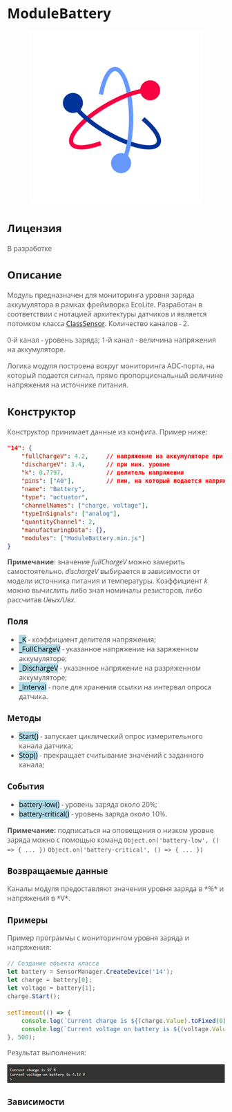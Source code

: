 <div style = "font-family: 'Open Sans', sans-serif; font-size: 16px">

# ModuleBattery

<div style = "color: #555">
    <p align="center">
    <img src="./res/logo.png" width="400" title="hover text">
    </p>
</div>

## Лицензия

<div style = "color: #555">
В разработке
</div>

## Описание
<div style = "color: #555">

Модуль предназначен для мониторинга уровня заряда аккумулятора в рамках фреймворка EcoLite. Разработан в соответствии с нотацией архитектуры датчиков и является потомком класса [ClassSensor](https://github.com/Konkery/ModuleSensorArchitecture/blob/main/README.md). Количество каналов - 2.

0-й канал - уровень заряда;
1-й канал - величина напряжения на аккумуляторе. 

Логика модуля построена вокруг мониторинга ADC-порта, на который подается сигнал, прямо пропорциональный величине напряжения на источнике питания.  
</div>

## Конструктор
<div style = "color: #555">

Конструктор принимает данные из конфига. Пример ниже:
```json
"14": {
    "fullChargeV": 4.2,     // напряжение на аккумуляторе при макс. уровне заряда
    "dischargeV": 3.4,      // при мин. уровне
    "k": 0.7797,            // делитель напряжения
    "pins": ["A0"],         // пин, на который подается напряжение, пропорциональное напряжению на аккумуляторе
    "name": "Battery",
    "type": "actuator",
    "channelNames": ["charge, voltage"],
    "typeInSignals": ["analog"],
    "quantityChannel": 2,
    "manufacturingData": {},
    "modules": ["ModuleBattery.min.js"]
}
```
**Примечание**: значение *fullChargeV* можно замерить самостоятельно. *dischargeV* выбирается в зависимости от модели источника питания и температуры. Коэффициент *k* можно вычислить либо зная номиналы резисторов, либо рассчитав *Uвых/Uвх*.
</div>

### Поля
<div style = "color: #555">

- <mark style="background-color: lightblue">_K</mark> - коэффициент делителя напряжения;
- <mark style="background-color: lightblue">_FullChargeV</mark> - указанное напряжение на заряженном аккумуляторе;
- <mark style="background-color: lightblue">_DischargeV</mark> - указанное напряжение на разряженном аккумуляторе;
- <mark style="background-color: lightblue">_Interval</mark> - поле для хранения ссылки на интервал опроса датчика.
</div>

### Методы
<div style = "color: #555">

- <mark style="background-color: lightblue">Start()</mark> - запускает циклический опрос измерительного канала датчика;
- <mark style="background-color: lightblue">Stop()</mark> - прекращает считывание значений с заданного канала;
</div>

### События
<div style = "color: #555">

- <mark style="background-color: lightblue">battery-low()</mark> - уровень заряда около 20%;
- <mark style="background-color: lightblue">battery-critical()</mark> - уровень заряда около 10%.

**Примечание:** подписаться на оповещения о низком уровне заряда можно с помощью команд 
`Object.on('battery-low', () => { ... })`
`Object.on('battery-critical', () => { ... })`

</div>

### Возвращаемые данные
<div style = "color: #555">
Каналы модуля предоставляют значения уровня заряда в *%* и напряжения в *V*. 

</div>

### Примеры
<div style = "color: #555">
Пример программы с мониторингом уровня заряда и напряжения:

```js
// Создание объекта класса
let battery = SensorManager.CreateDevice('14');
let charge = battery[0];
let voltage = battery[1];
charge.Start();

setTimeout(() => {
    console.log(`Current charge is ${(charge.Value).toFixed(0)} %`);
    console.log(`Current voltage on battery is ${(voltage.Value).toFixed(2)} V`);
}, 500);

```
Результат выполнения:
<div align='left'>
    <img src='./res/example-1.png'>
</div>

</div>

### Зависимости
<div style = "color: #555">

</div>

</div>

